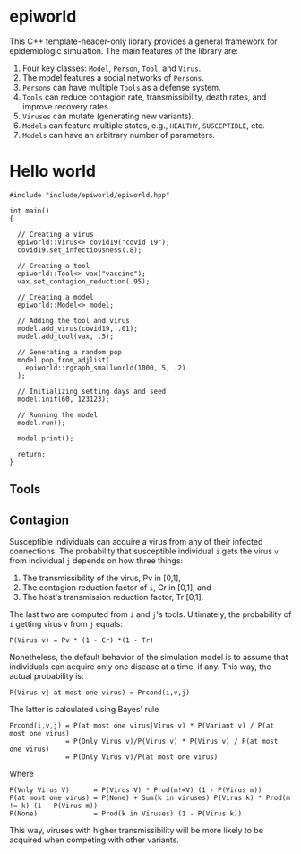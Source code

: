 # epiworld

This C++ template-header-only library provides a general framework for epidemiologic simulation. The main features of the library are:

  1. Four key classes: `Model`, `Person`, `Tool`, and `Virus`.
  2. The model features a social networks of `Persons`.
  3. `Persons` can have multiple `Tools` as a defense system.
  4. `Tools` can reduce contagion rate, transmissibility, death rates, and improve recovery rates.
  5. `Viruses` can mutate (generating new variants).
  6. `Models` can feature multiple states, e.g., `HEALTHY`, `SUSCEPTIBLE`, etc.
  7. `Models` can have an arbitrary number of parameters.

# Hello world

```{cpp}
#include "include/epiworld/epiworld.hpp"

int main()
{

  // Creating a virus
  epiworld::Virus<> covid19("covid 19");
  covid19.set_infectiousness(.8);
  
  // Creating a tool
  epiworld::Tool<> vax("vaccine");
  vax.set_contagion_reduction(.95);

  // Creating a model
  epiworld::Model<> model;

  // Adding the tool and virus
  model.add_virus(covid19, .01);
  model.add_tool(vax, .5);

  // Generating a random pop
  model.pop_from_adjlist(
    epiworld::rgraph_smallworld(1000, 5, .2)
  );

  // Initializing setting days and seed
  model.init(60, 123123);

  // Running the model
  model.run();

  model.print();

  return;
}

```

## Tools

## Contagion

Susceptible individuals can acquire a virus from any of their infected connections. The probability that susceptible individual `i` gets the virus `v` from individual `j` depends on how three things:

1. The transmissibility of the virus, Pv in [0,1],
2. The contagion reduction factor of `i`, Cr in [0,1], and
3. The host's transmission reduction factor, Tr [0,1].

The last two are computed from `i` and `j`'s tools. Ultimately, the probability of `i` getting virus `v` from `j` equals:

```
P(Virus v) = Pv * (1 - Cr) *(1 - Tr) 
```

Nonetheless, the default behavior of the simulation model is to assume that individuals can acquire only one disease at a time, if any. This way, the actual probability is:

```
P(Virus v| at most one virus) = Prcond(i,v,j)
```

The latter is calculated using Bayes' rule

```
Prcond(i,v,j) = P(at most one virus|Virus v) * P(Variant v) / P(at most one virus)
              = P(Only Virus v)/P(Virus v) * P(Virus v) / P(at most one virus)
              = P(Only Virus v)/P(at most one virus)
```

Where

```
P(Vnly Virus V)      = P(Virus V) * Prod(m!=V) (1 - P(Virus m))
P(at most one virus) = P(None) + Sum(k in viruses) P(Virus k) * Prod(m != k) (1 - P(Virus m))
P(None)              = Prod(k in Viruses) (1 - P(Virus k))
```

This way, viruses with higher transmissibility will be more likely to be acquired when competing with other variants.